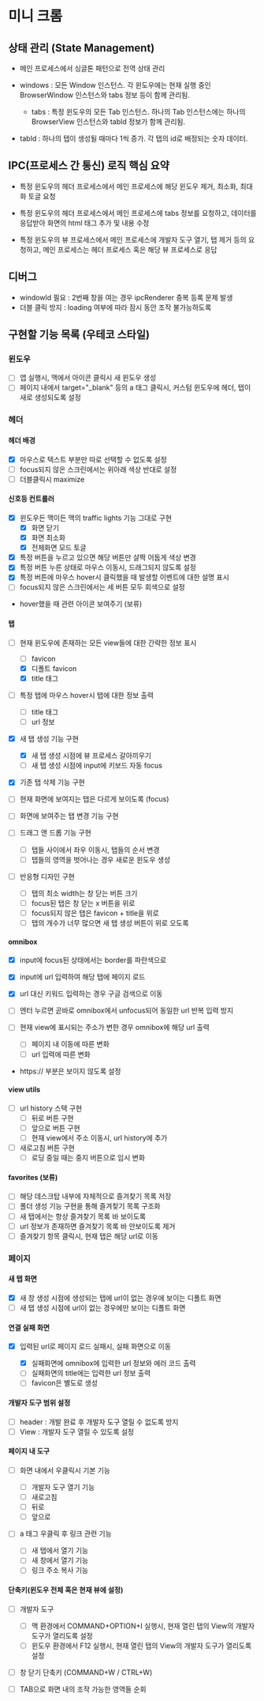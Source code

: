 # 미니 크롬

## 상태 관리 (State Management)

- 메인 프로세스에서 싱글톤 패턴으로 전역 상태 관리

- windows : 모든 Window 인스턴스. 각 윈도우에는 현재 실행 중인 BrowserWindow 인스턴스와 tabs 정보 등이 함께 관리됨.

  - tabs : 특정 윈도우의 모든 Tab 인스턴스. 하나의 Tab 인스턴스에는 하나의 BrowserView 인스턴스와 tabId 정보가 함께 관리됨.

- tabId : 하나의 탭이 생성될 때마다 1씩 증가. 각 탭의 id로 배정되는 숫자 데이터.

## IPC(프로세스 간 통신) 로직 핵심 요약

- 특정 윈도우의 헤더 프로세스에서 메인 프로세스에 해당 윈도우 제거, 최소화, 최대화 토글 요청

- 특정 윈도우의 헤더 프로세스에서 메인 프로세스에 tabs 정보를 요청하고, 데이터를 응답받아 화면의 html 태그 추가 및 내용 수정

- 특정 윈도우의 뷰 프로세스에서 메인 프로세스에 개발자 도구 열기, 탭 제거 등의 요청하고, 메인 프로세스는 헤더 프로세스 혹은 해당 뷰 프로세스로 응답

## 디버그

- windowId 필요 : 2번째 창을 여는 경우 ipcRenderer 중복 등록 문제 발생
- 더블 클릭 방지 : loading 여부에 따라 잠시 동안 조작 불가능하도록

## 구현할 기능 목록 (우테코 스타일)

### 윈도우

- [ ] 앱 실행시, 맥에서 아이콘 클릭시 새 윈도우 생성
- [ ] 페이지 내에서 target="\_blank" 등의 a 태그 클릭시, 커스텀 윈도우에 헤더, 탭이 새로 생성되도록 설정

### 헤더

#### 헤더 배경

- [x] 마우스로 텍스트 부분만 따로 선택할 수 없도록 설정
- [ ] focus되지 않은 스크린에서는 위아래 색상 반대로 설정
- [ ] 더블클릭시 maximize

#### 신호등 컨트롤러

- [x] 윈도우든 맥이든 맥의 traffic lights 기능 그대로 구현
  - [x] 화면 닫기
  - [x] 화면 최소화
  - [x] 전체화면 모드 토글
- [x] 특정 버튼을 누르고 있으면 해당 버튼만 살짝 어둡게 색상 변경
- [x] 특정 버튼 누른 상태로 마우스 이동시, 드래그되지 않도록 설정
- [x] 특정 버튼에 마우스 hover시 클릭했을 때 발생할 이벤트에 대한 설명 표시
- [ ] focus되지 않은 스크린에서는 세 버튼 모두 회색으로 설정
- hover했을 때 관련 아이콘 보여주기 (보류)

#### 탭

- [ ] 현재 윈도우에 존재하는 모든 view들에 대한 간략한 정보 표시
  - [ ] favicon
  - [x] 디폴트 favicon
  - [x] title 태그
- [ ] 특정 탭에 마우스 hover시 탭에 대한 정보 출력
  - [ ] title 태그
  - [ ] url 정보
- [x] 새 탭 생성 기능 구현

  - [x] 새 탭 생성 시점에 뷰 프로세스 갈아끼우기
  - [ ] 새 탭 생성 시점에 input에 키보드 자동 focus

- [x] 기존 탭 삭제 기능 구현
- [ ] 현재 화면에 보여지는 탭은 다르게 보이도록 (focus)
- [ ] 화면에 보여주는 탭 변경 기능 구현
- [ ] 드래그 앤 드롭 기능 구현
  - [ ] 탭들 사이에서 좌우 이동시, 탭들의 순서 변경
  - [ ] 탭들의 영역을 벗어나는 경우 새로운 윈도우 생성
- [ ] 반응형 디자인 구현
  - [ ] 탭의 최소 width는 창 닫는 버튼 크기
  - [ ] focus된 탭은 창 닫는 x 버튼을 위로
  - [ ] focus되지 않은 탭은 favicon + title을 위로
  - [ ] 탭의 개수가 너무 많으면 새 탭 생성 버튼이 위로 오도록

#### omnibox

- [x] input에 focus된 상태에서는 border를 파란색으로
- [x] input에 url 입력하여 해당 탭에 페이지 로드
- [x] url 대신 키워드 입력하는 경우 구글 검색으로 이동
- [ ] 엔터 누르면 곧바로 omnibox에서 unfocus되어 동일한 url 반복 입력 방지

- [ ] 현재 view에 표시되는 주소가 변한 경우 omnibox에 해당 url 출력
  - [ ] 페이지 내 이동에 따른 변화
  - [ ] url 입력에 따른 변화
- https:// 부분은 보이지 않도록 설정

#### view utils

- [ ] url history 스택 구현
  - [ ] 뒤로 버튼 구현
  - [ ] 앞으로 버튼 구현
  - [ ] 현재 view에서 주소 이동시, url history에 추가
- [ ] 새로고침 버튼 구현
  - [ ] 로딩 중일 때는 중지 버튼으로 임시 변화

#### favorites (보류)

- [ ] 해당 데스크탑 내부에 자체적으로 즐겨찾기 목록 저장
- [ ] 폴더 생성 기능 구현을 통해 즐겨찾기 목록 구조화
- [ ] 새 탭에서는 항상 즐겨찾기 목록 바 보이도록
- [ ] url 정보가 존재하면 즐겨찾기 목록 바 안보이도록 제거
- [ ] 즐겨찾기 항목 클릭시, 현재 탭은 해당 url로 이동

### 페이지

#### 새 탭 화면

- [x] 새 창 생성 시점에 생성되는 탭에 url이 없는 경우에 보이는 디폴트 화면
- [ ] 새 탭 생성 시점에 url이 없는 경우에만 보이는 디폴트 화면

#### 연결 실패 화면

- [x] 입력된 url로 페이지 로드 실패시, 실패 화면으로 이동

  - [x] 실패화면에 omnibox에 입력한 url 정보와 에러 코드 출력
  - [ ] 실패화면의 title에는 입력한 url 정보 출력
  - [ ] favicon은 별도로 생성

#### 개발자 도구 범위 설정

- [ ] header : 개발 완료 후 개발자 도구 열릴 수 없도록 방지
- [ ] View : 개발자 도구 열릴 수 있도록 설정

#### 페이지 내 도구

- [ ] 화면 내에서 우클릭시 기본 기능

  - [ ] 개발자 도구 열기 기능
  - [ ] 새로고침
  - [ ] 뒤로
  - [ ] 앞으로

- [ ] a 태그 우클릭 후 링크 관련 기능
  - [ ] 새 탭에서 열기 기능
  - [ ] 새 창에서 열기 기능
  - [ ] 링크 주소 복사 기능

#### 단축키(윈도우 전체 혹은 현재 뷰에 설정)

- [ ] 개발자 도구

  - [ ] 맥 환경에서 COMMAND+OPTION+I 실행시, 현재 열린 탭의 View의 개발자 도구가 열리도록 설정
  - [ ] 윈도우 환경에서 F12 실행시, 현재 열린 탭의 View의 개발자 도구가 열리도록 설정

- [ ] 창 닫기 단축키 (COMMAND+W / CTRL+W)

- [ ] TAB으로 화면 내의 조작 가능한 영역들 순회
